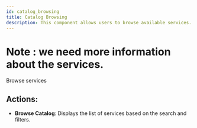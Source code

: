 ```yaml
---
id: catalog_browsing  
title: Catalog Browsing  
description: This component allows users to browse available services.  
---
```


# Note : we need more information about the services.
 
Browse services

## Actions:

- **Browse Catalog**: Displays the list of services based on the search and filters.
 